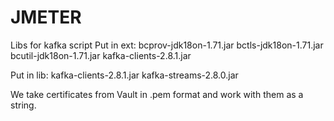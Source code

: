 # JMETER

Libs for kafka script
 Put in ext: 
  bcprov-jdk18on-1.71.jar
  bctls-jdk18on-1.71.jar
  bcutil-jdk18on-1.71.jar
  kafka-clients-2.8.1.jar
  
 Put in lib:
  kafka-clients-2.8.1.jar
  kafka-streams-2.8.0.jar
  
  We take certificates from Vault in .pem format and work with them as a string.
